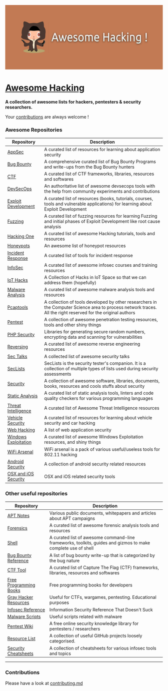 ![Awesome Hacking](awesome_hacking.jpg)

# [Awesome Hacking](https://github.com/Hack-with-Github/Awesome-Hacking)

**A collection of awesome lists for hackers, pentesters & security researchers.**

Your [contributions](contributing.md) are always welcome !

### Awesome Repositories

Repository | Description
---- | ----
[AppSec](https://github.com/paragonie/awesome-appsec)								| A curated list of resources for learning about application security
[Bug Bounty](https://github.com/djadmin/awesome-bug-bounty) 						| A comprehensive curated list of Bug Bounty Programs and write-ups from the Bug Bounty hunters
[CTF](https://github.com/apsdehal/awesome-ctf) 										| A curated list of CTF frameworks, libraries, resources and softwares
[DevSecOps](https://github.com/devsecops/awesome-devsecops) 						| An authoritative list of awesome devsecops tools with the help from community experiments and contributions
[Exploit Development](https://github.com/FabioBaroni/awesome-exploit-development) 	| A curated list of resources (books, tutorials, courses, tools and vulnerable applications) for learning about Exploit Development
[Fuzzing](https://github.com/secfigo/Awesome-Fuzzing) 								| A curated list of fuzzing resources for learning Fuzzing and initial phases of Exploit Development like root cause analysis
[Hacking One](https://github.com/carpedm20/awesome-hacking) 						| A curated list of awesome Hacking tutorials, tools and resources
[Honeypots](https://github.com/paralax/awesome-honeypots) 							| An awesome list of honeypot resources
[Incident Response](https://github.com/meirwah/awesome-incident-response) 			| A curated list of tools for incident response
[InfoSec](https://github.com/onlurking/awesome-infosec) 							| A curated list of awesome infosec courses and training resources
[IoT Hacks](https://github.com/nebgnahz/awesome-iot-hacks) 							| A Collection of Hacks in IoT Space so that we can address them (hopefully)
[Malware Analysis](https://github.com/rshipp/awesome-malware-analysis) 				| A curated list of awesome malware analysis tools and resources
[Pcaptools](https://github.com/caesar0301/awesome-pcaptools) 						| A collection of tools developed by other researchers in the Computer Science area to process network traces. All the right reserved for the original authors
[Pentest](https://github.com/enaqx/awesome-pentest) 								| A collection of awesome penetration testing resources, tools and other shiny things
[PHP Security](https://github.com/ziadoz/awesome-php#security) 						| Libraries for generating secure random numbers, encrypting data and scanning for vulnerabilities
[Reversing](https://github.com/tylerhalfpop/awesome-reversing) 						| A curated list of awesome reverse engineering resources
[Sec Talks](https://github.com/PaulSec/awesome-sec-talks) 							| A collected list of awesome security talks
[SecLists](https://github.com/danielmiessler/SecLists) 								| SecLists is the security tester's companion. It is a collection of multiple types of lists used during security assessments
[Security](https://github.com/sbilly/awesome-security) 								| A collection of awesome software, libraries, documents, books, resources and cools stuffs about security
[Static Analysis](https://github.com/mre/awesome-static-analysis) 					| A curated list of static analysis tools, linters and code quality checkers for various programming languages
[Threat Intelligence](https://github.com/hslatman/awesome-threat-intelligence) 		| A curated list of Awesome Threat Intelligence resources
[Vehicle Security](https://github.com/jaredmichaelsmith/awesome-vehicle-security) 	| A curated list of resources for learning about vehicle security and car hacking
[Web Hacking](https://github.com/infoslack/awesome-web-hacking) 					| A list of web application security
[Windows Exploitation](https://github.com/enddo/awesome-windows-exploitation) 		| A curated list of awesome Windows Exploitation resources, and shiny things
[WiFi Arsenal](https://github.com/0x90/wifi-arsenal) 								| WiFi arsenal is a pack of various useful/useless tools for 802.11 hacking
[Android Security](https://github.com/ashishb/android-security-awesome) 			| A collection of android security related resources
[OSX and iOS Security](https://github.com/ashishb/osx-and-ios-security-awesome) 	| OSX and iOS related security tools

### Other useful repositories

Repository | Description
---- | ----
[APT Notes](https://github.com/kbandla/APTnotes) 									| Various public documents, whitepapers and articles about APT campaigns
[Forensics](https://github.com/Cugu/awesome-forensics) 								| A curated list of awesome forensic analysis tools and resources
[Shell](https://github.com/alebcay/awesome-shell) 									| A curated list of awesome command-line frameworks, toolkits, guides and gizmos to make complete use of shell
[Bug Bounty Reference](https://github.com/ngalongc/bug-bounty-reference) 			| A list of bug bounty write-up that is categorized by the bug nature
[CTF Tool](https://github.com/SandySekharan/CTF-tool) 								| A curated list of Capture The Flag (CTF) frameworks, libraries, resources and softwares
[Free Programming Books](https://github.com/vhf/free-programming-books) 			| Free programming books for developers
[Gray Hacker Resources](https://github.com/bt3gl/My-Gray-Hacker-Resources) 			| Useful for CTFs, wargames, pentesting. Educational purposes
[Infosec Reference](https://github.com/rmusser01/Infosec_Reference) 				| Information Security Reference That Doesn't Suck
[Malware Scripts](https://github.com/seifreed/malware-scripts) 						| Useful scripts related with malware
[Pentest Wiki](https://github.com/nixawk/pentest-wiki) 								| A free online security knowledge library for pentesters / researchers
[Resource List](https://github.com/FuzzySecurity/Resource-List) 					| A collection of useful GitHub projects loosely categorised.
[Security Cheatsheets](https://github.com/andrewjkerr/security-cheatsheets) 		| A collection of cheatsheets for various infosec tools and topics

---

### Contributions

Please have a look at [contributing.md](contributing.md)
